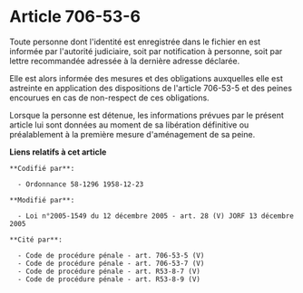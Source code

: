# Article 706-53-6

Toute personne dont l'identité est enregistrée dans le fichier en est informée par l'autorité judiciaire, soit par
notification à personne, soit par lettre recommandée adressée à la dernière adresse déclarée.

Elle est alors informée des mesures et des obligations auxquelles elle est astreinte en application des dispositions de
l'article 706-53-5 et des peines encourues en cas de non-respect de ces obligations.

Lorsque la personne est détenue, les informations prévues par le présent article lui sont données au moment de sa libération
définitive ou préalablement à la première mesure d'aménagement de sa peine.

**Liens relatifs à cet article**

	**Codifié par**:

	  - Ordonnance 58-1296 1958-12-23

	**Modifié par**:

	  - Loi n°2005-1549 du 12 décembre 2005 - art. 28 (V) JORF 13 décembre 2005

	**Cité par**:

	  - Code de procédure pénale - art. 706-53-5 (V)
	  - Code de procédure pénale - art. 706-53-7 (V)
	  - Code de procédure pénale - art. R53-8-7 (V)
	  - Code de procédure pénale - art. R53-8-9 (V)

